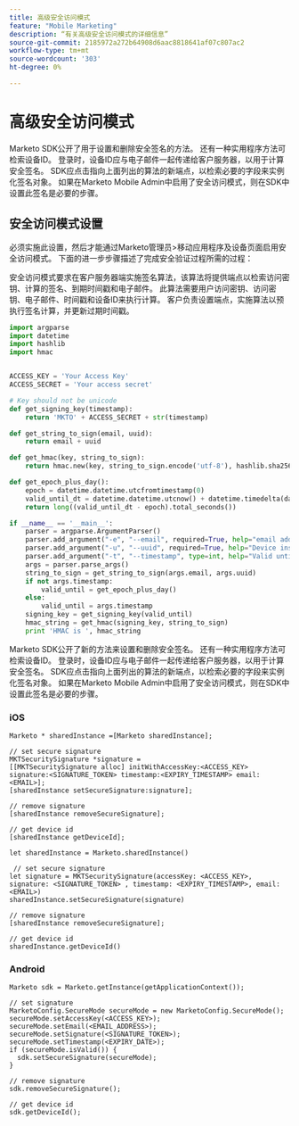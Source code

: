 ```yaml
---
title: 高级安全访问模式
feature: "Mobile Marketing"
description: “有关高级安全访问模式的详细信息”
source-git-commit: 2185972a272b64908d6aac8818641af07c807ac2
workflow-type: tm+mt
source-wordcount: '303'
ht-degree: 0%

---
```



# 高级安全访问模式

Marketo SDK公开了用于设置和删除安全签名的方法。 还有一种实用程序方法可检索设备ID。 登录时，设备ID应与电子邮件一起传递给客户服务器，以用于计算安全签名。 SDK应点击指向上面列出的算法的新端点，以检索必要的字段来实例化签名对象。 如果在Marketo Mobile Admin中启用了安全访问模式，则在SDK中设置此签名是必要的步骤。

## 安全访问模式设置

必须实施此设置，然后才能通过Marketo管理员>移动应用程序及设备页面启用安全访问模式。 下面的进一步步骤描述了完成安全验证过程所需的过程：

安全访问模式要求在客户服务器端实施签名算法，该算法将提供端点以检索访问密钥、计算的签名、到期时间戳和电子邮件。 此算法需要用户访问密钥、访问密钥、电子邮件、时间戳和设备ID来执行计算。 客户负责设置端点，实施算法以预执行签名计算，并更新过期时间戳。

```python
import argparse
import datetime
import hashlib
import hmac


ACCESS_KEY = 'Your Access Key'
ACCESS_SECRET = 'Your access secret'

# Key should not be unicode
def get_signing_key(timestamp):
    return 'MKTO' + ACCESS_SECRET + str(timestamp)

def get_string_to_sign(email, uuid):
    return email + uuid

def get_hmac(key, string_to_sign):
    return hmac.new(key, string_to_sign.encode('utf-8'), hashlib.sha256).hexdigest()

def get_epoch_plus_day():
    epoch = datetime.datetime.utcfromtimestamp(0)
    valid_until_dt = datetime.datetime.utcnow() + datetime.timedelta(days=1)
    return long((valid_until_dt - epoch).total_seconds())

if __name__ == '__main__':
    parser = argparse.ArgumentParser()
    parser.add_argument("-e", "--email", required=True, help="email address")
    parser.add_argument("-u", "--uuid", required=True, help="Device install id")
    parser.add_argument("-t", "--timestamp", type=int, help="Valid until timestamp")
    args = parser.parse_args()
    string_to_sign = get_string_to_sign(args.email, args.uuid)
    if not args.timestamp:
        valid_until = get_epoch_plus_day()
    else:
        valid_until = args.timestamp
    signing_key = get_signing_key(valid_until)
    hmac_string = get_hmac(signing_key, string_to_sign)
    print 'HMAC is ', hmac_string
```

Marketo SDK公开了新的方法来设置和删除安全签名。 还有一种实用程序方法可检索设备ID。 登录时，设备ID应与电子邮件一起传递给客户服务器，以用于计算安全签名。 SDK应点击指向上面列出的算法的新端点，以检索必要的字段来实例化签名对象。 如果在Marketo Mobile Admin中启用了安全访问模式，则在SDK中设置此签名是必要的步骤。

### iOS

```
Marketo * sharedInstance =[Marketo sharedInstance];

// set secure signature
MKTSecuritySignature *signature =
[[MKTSecuritySignature alloc] initWithAccessKey:<ACCESS_KEY> signature:<SIGNATURE_TOKEN> timestamp:<EXPIRY_TIMESTAMP> email:<EMAIL>];
[sharedInstance setSecureSignature:signature];

// remove signature
[sharedInstance removeSecureSignature];

// get device id
[sharedInstance getDeviceId];
```

```
let sharedInstance = Marketo.sharedInstance()

 // set secure signature
let signature = MKTSecuritySignature(accessKey: <ACCESS_KEY>, signature: <SIGNATURE_TOKEN> , timestamp: <EXPIRY_TIMESTAMP>, email: <EMAIL>)
sharedInstance.setSecureSignature(signature)

// remove signature
[sharedInstance removeSecureSignature];

// get device id
sharedInstance.getDeviceId()
```

### Android

```
Marketo sdk = Marketo.getInstance(getApplicationContext());

// set signature
MarketoConfig.SecureMode secureMode = new MarketoConfig.SecureMode();
secureMode.setAccessKey(<ACCESS_KEY>);
secureMode.setEmail(<EMAIL_ADDRESS>);
secureMode.setSignature(<SIGNATURE_TOKEN>);
secureMode.setTimestamp(<EXPIRY_DATE>);
if (secureMode.isValid()) {
  sdk.setSecureSignature(secureMode);
}

// remove signature
sdk.removeSecureSignature();

// get device id
sdk.getDeviceId();
```
